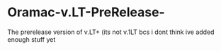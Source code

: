 # Oramac-v.LT-PreRelease-
The prerelease version of v.LT+ (its not v.1LT bcs i dont think ive added enough stuff yet
